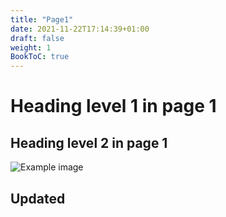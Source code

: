 ```yaml
---
title: "Page1"
date: 2021-11-22T17:14:39+01:00
draft: false
weight: 1
BookToC: true
---
```


# Heading level 1 in page 1

## Heading level 2 in page 1

![Example image](/1.jpg)

## Updated